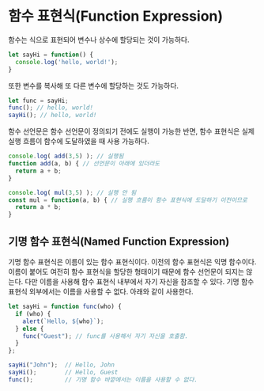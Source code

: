 # 함수 표현식(Function Expression)
함수는 식으로 표현되어 변수나 상수에 할당되는 것이 가능하다.
``` javascript
let sayHi = function() {
  console.log('hello, world!');
}
```

또한 변수를 복사해 또 다른 변수에 할당하는 것도 가능하다.
```javascript
let func = sayHi;
func(); // hello, world!
sayHi(); // hello, world!
```
함수 선언문은 함수 선언문이 정의되기 전에도 실행이 가능한 반면, 함수 표현식은 실제 실행 흐름이 함수에 도달하였을 때 사용 가능하다.
``` javascript
console.log( add(3,5) ); // 실행됨
function add(a, b) { // 선언문이 아래에 있더라도 
  return a + b;
}
```

``` javascript
console.log( mul(3,5) ); // 실행 안 됨
const mul = function(a, b) { // 실행 흐름이 함수 표현식에 도달하기 이전이므로
  return a * b;
}
```

## 기명 함수 표현식(Named Function Expression)
기명 함수 표현식은 이름이 있는 함수 표현식이다. 이전의 함수 표현식은 익명 함수이다.
이름이 붙어도 여전히 함수 표현식을 할당한 형태이기 때문에 함수 선언문이 되지는 않는다.
다만 이름을 사용해 함수 표현식 내부에서 자기 자신을 참조할 수 있다.
기명 함수 표현식 외부에서는 이름을 사용할 수 없다.
아래와 같이 사용한다.
```js
let sayHi = function func(who) {
  if (who) {
    alert(`Hello, ${who}`);
  } else {
    func("Guest"); // func를 사용해서 자기 자신을 호출함.
  }
};

sayHi("John");  // Hello, John
sayHi();        // Hello, Guest
func();         // 기명 함수 바깥에서는 이름을 사용할 수 없다.
```
